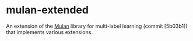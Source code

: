 # mulan-extended
An extension of the <a href="http://mulan.sourceforge.net/">Mulan</a> library for multi-label learning (commit [5b03b1]) that implements various extensions.
